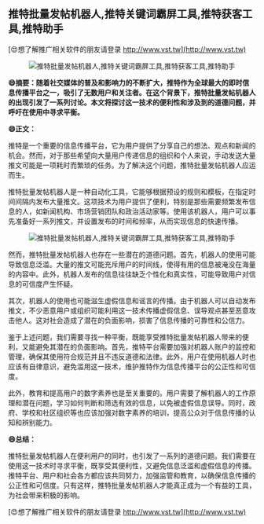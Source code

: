 ## **推特批量发帖机器人,推特关键词霸屏工具,推特获客工具,推特助手**

[😍想了解推广相关软件的朋友请登录 http://www.vst.tw](http://www.vst.tw)

 <center><img src="https://vst.tw/MP4/tuiguang/png/4.png" alt="推特批量发帖机器人,推特关键词霸屏工具,推特获客工具,推特助手"></center>

**😄摘要：随着社交媒体的普及和影响力的不断扩大，推特作为全球最大的即时信息传播平台之一，吸引了无数用户和关注者。在这个背景下，推特批量发帖机器人的出现引发了一系列讨论。本文将探讨这一技术的便利性和涉及到的道德问题，并呼吁在使用中寻求平衡。**

**😄正文：**

推特是一个重要的信息传播平台，它为用户提供了分享自己的想法、观点和新闻的机会。然而，对于那些希望向大量用户传递信息的组织和个人来说，手动发送大量推文可能是一项耗时而繁琐的任务。为了解决这个问题，推特批量发帖机器人应运而生。

推特批量发帖机器人是一种自动化工具，它能够根据预设的规则和模板，在指定时间间隔内发布大量推文。这项技术为用户提供了便利，特别是那些需要频繁发布信息的人，如新闻机构、市场营销团队和政治活动家等。使用该机器人，用户可以事先准备好一系列推文，并设置发布的时间和频率，从而实现信息的快速传播。

 <center><img src="https://vst.tw/MP4/tuiguang/png/8.png" alt="推特批量发帖机器人,推特关键词霸屏工具,推特获客工具,推特助手"></center>

然而，推特批量发帖机器人也存在一些潜在的道德问题。首先，机器人的使用可能导致信息泛滥。大量的推文可能充斥用户的时间线，使得有用的信息被淹没在海量的内容中。此外，机器人发布的信息往往缺乏个性化和真实性，可能导致用户对信息的可信度产生怀疑。

其次，机器人的使用也可能滋生虚假信息和谣言的传播。由于机器人可以自动发布推文，不少恶意用户或组织可能利用这一技术传播虚假信息、误导观点甚至恶意攻击他人。这对社会造成了潜在的负面影响，损害了信息传播的可靠性和公信力。

鉴于上述问题，我们需要寻找一种平衡，既能享受推特批量发帖机器人带来的便利，又能避免其潜在的负面影响。首先，推特平台需要加强对机器人账户的监控和管理，确保其使用符合规范并且不违反道德和法律。此外，用户在使用机器人时也应该有自律意识，避免滥用这一技术，维护推特作为信息传播平台的公正性和可信度。

此外，教育和提高用户的数字素养也是至关重要的。用户需要了解机器人的工作原理和潜在问题，学习如何判断和筛选有效的信息，以免被虚假信息误导。同时，政府、学校和社区组织等也应该加强对数字素养的培训，提高公众对于信息传播的认知和辨别能力。

**😄总结：**

推特批量发帖机器人在便利用户的同时，也引发了一系列的道德问题。我们需要在使用这一技术时寻求平衡，既享受其便利性，又避免信息泛滥和虚假信息的传播。推特平台、用户和社会各方都应该共同努力，加强监管和教育，以确保信息传播的公正性和可信度。只有这样，推特批量发帖机器人才能真正成为一个有益的工具，为社会带来积极的影响。

[😍想了解推广相关软件的朋友请登录 http://www.vst.tw](http://www.vst.tw)



